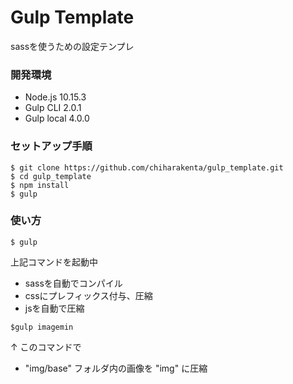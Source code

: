 # Gulp Template
sassを使うための設定テンプレ

### 開発環境
- Node.js 10.15.3
- Gulp CLI 2.0.1
- Gulp local 4.0.0

### セットアップ手順
```
$ git clone https://github.com/chiharakenta/gulp_template.git
$ cd gulp_template
$ npm install
$ gulp
```

### 使い方
```
$ gulp  
```
上記コマンドを起動中
- sassを自動でコンパイル  
- cssにプレフィックス付与、圧縮  
- jsを自動で圧縮  
  

```
$gulp imagemin
```
↑
このコマンドで
- "img/base" フォルダ内の画像を "img" に圧縮

